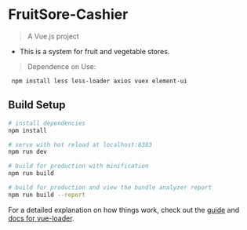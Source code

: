 # FruitSore-Cashier

> A Vue.js project 

- This is a system for fruit and vegetable stores.

> Dependence on Use:
```
 npm install less less-loader axios vuex element-ui
```  

## Build Setup

``` bash
# install dependencies
npm install

# serve with hot reload at localhost:8383
npm run dev

# build for production with minification
npm run build

# build for production and view the bundle analyzer report
npm run build --report
```

For a detailed explanation on how things work, check out the [guide](http://vuejs-templates.github.io/webpack/) and [docs for vue-loader](http://vuejs.github.io/vue-loader).
